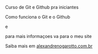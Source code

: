 Curso de Git e Github pra iniciantes

Como funciona o Git e o Github

e 

para mais informaçoes va para o meu site

Saiba mais em [alexandrenogarotto.com.br](https://alexandrenogarotto.com.br)
